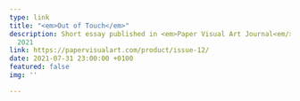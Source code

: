 ```yaml
---
type: link
title: "<em>Out of Touch</em>"
description: Short essay published in <em>Paper Visual Art Journal<em/> 12, August
  2021
link: https://papervisualart.com/product/issue-12/
date: 2021-07-31 23:00:00 +0100
featured: false
img: ''

---
```

